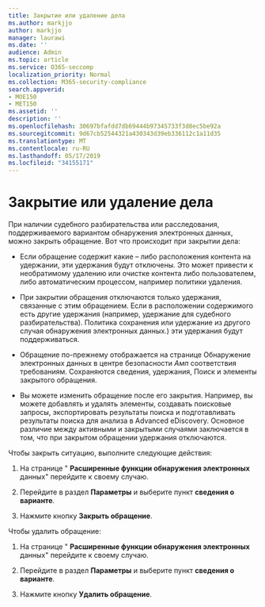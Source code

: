 ```yaml
---
title: Закрытие или удаление дела
ms.author: markjjo
author: markjjo
manager: laurawi
ms.date: ''
audience: Admin
ms.topic: article
ms.service: O365-seccomp
localization_priority: Normal
ms.collection: M365-security-compliance
search.appverid:
- MOE150
- MET150
ms.assetid: ''
description: ''
ms.openlocfilehash: 30697bfafdd7db69444b97345733f3d8ec5be92a
ms.sourcegitcommit: 9d67cb52544321a430343d39eb336112c1a11d35
ms.translationtype: MT
ms.contentlocale: ru-RU
ms.lasthandoff: 05/17/2019
ms.locfileid: "34155171"
---
```

# <a name="close-or-delete-a-case"></a>Закрытие или удаление дела

При наличии судебного разбирательства или расследования, поддерживаемого вариантом обнаружения электронных данных, можно закрыть обращение. Вот что происходит при закрытии дела:

- Если обращение содержит какие – либо расположения контента на удержании, эти удержания будут отключены. Это может привести к необратимому удалению или очистке контента либо пользователем, либо автоматическим процессом, например политики удаления.

- При закрытии обращения отключаются только удержания, связанные с этим обращением. Если в расположении содержимого есть другие удержания (например, удержание для судебного разбирательства). Политика сохранения или удержание из другого случая обнаружения электронных данных.) эти удержания будут поддерживаться.

- Обращение по-прежнему отображается на странице Обнаружение электронных данных в центре безопасности _Амп_ соответствия требованиям. Сохраняются сведения, удержания, Поиск и элементы закрытого обращения.

- Вы можете изменить обращение после его закрытия. Например, вы можете добавлять и удалять элементы, создавать поисковые запросы, экспортировать результаты поиска и подготавливать результаты поиска для анализа в Advanced eDiscovery. Основное различие между активными и закрытыми случаями заключается в том, что при закрытом обращении удержания отключаются.

Чтобы закрыть ситуацию, выполните следующие действия:

1. На странице " **Расширенные функции обнаружения электронных** данных" перейдите к своему случаю.

2. Перейдите в раздел **Параметры** и выберите пункт **сведения о варианте**. 

3. Нажмите кнопку **Закрыть обращение**. 

Чтобы удалить обращение:

1. На странице " **Расширенные функции обнаружения электронных** данных" перейдите к своему случаю.

2. Перейдите в раздел **Параметры** и выберите пункт **сведения о варианте**. 

3. Нажмите кнопку **Удалить обращение**. 

